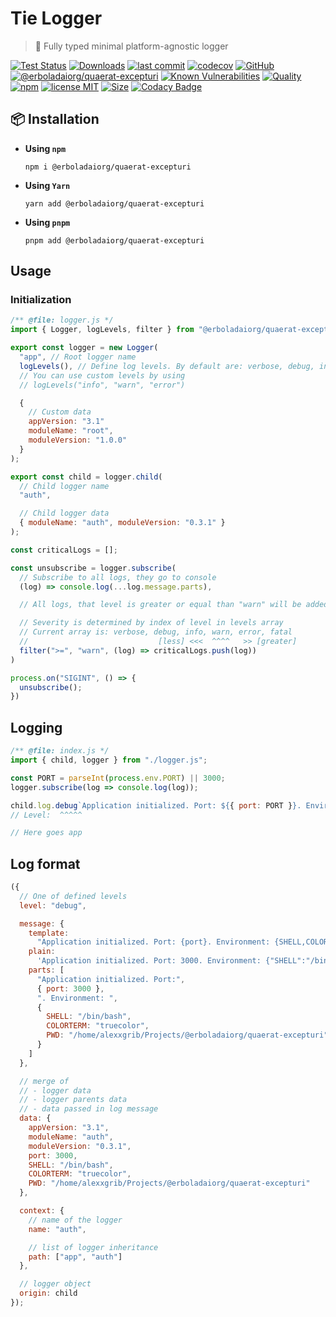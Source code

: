 # Tie Logger

> 👔 Fully typed minimal platform-agnostic logger

[![Test Status](https://github.com/erboladaiorg/quaerat-excepturi/actions/workflows/test.yml/badge.svg)](https://github.com/erboladaiorg/quaerat-excepturi)
[![Downloads](https://img.shields.io/npm/dt/@erboladaiorg/quaerat-excepturi.svg)](https://npmjs.com/package/@erboladaiorg/quaerat-excepturi)
[![last commit](https://img.shields.io/github/last-commit/AlexXanderGrib/@erboladaiorg/quaerat-excepturi.svg)](https://github.com/erboladaiorg/quaerat-excepturi)
[![codecov](https://img.shields.io/codecov/c/github/AlexXanderGrib/@erboladaiorg/quaerat-excepturi/main.svg)](https://codecov.io/gh/AlexXanderGrib/@erboladaiorg/quaerat-excepturi)
[![GitHub](https://img.shields.io/github/stars/AlexXanderGrib/@erboladaiorg/quaerat-excepturi.svg)](https://github.com/erboladaiorg/quaerat-excepturi)
[![@erboladaiorg/quaerat-excepturi](https://snyk.io/advisor/npm-package/@erboladaiorg/quaerat-excepturi/badge.svg)](https://snyk.io/advisor/npm-package/@erboladaiorg/quaerat-excepturi)
[![Known Vulnerabilities](https://snyk.io/test/npm/@erboladaiorg/quaerat-excepturi/badge.svg)](https://snyk.io/test/npm/@erboladaiorg/quaerat-excepturi)
[![Quality](https://img.shields.io/npms-io/quality-score/@erboladaiorg/quaerat-excepturi.svg?label=quality%20%28npms.io%29&)](https://npms.io/search?q=@erboladaiorg/quaerat-excepturi)
[![npm](https://img.shields.io/npm/v/@erboladaiorg/quaerat-excepturi.svg)](https://npmjs.com/package/@erboladaiorg/quaerat-excepturi)
[![license MIT](https://img.shields.io/npm/l/@erboladaiorg/quaerat-excepturi.svg)](https://github.com/erboladaiorg/quaerat-excepturi/blob/main/LICENSE.txt)
[![Size](https://img.shields.io/bundlephobia/minzip/@erboladaiorg/quaerat-excepturi)](https://bundlephobia.com/package/@erboladaiorg/quaerat-excepturi)
[![Codacy Badge](https://app.codacy.com/project/badge/Grade/c32597c51ac540b08a2474575ae25cbb)](https://www.codacy.com/gh/AlexXanderGrib/@erboladaiorg/quaerat-excepturi/dashboard?utm_source=github.com&utm_medium=referral&utm_content=AlexXanderGrib/@erboladaiorg/quaerat-excepturi&utm_campaign=Badge_Grade)

## 📦 Installation

- **Using `npm`**
  ```shell
  npm i @erboladaiorg/quaerat-excepturi
  ```
- **Using `Yarn`**
  ```shell
  yarn add @erboladaiorg/quaerat-excepturi
  ```
- **Using `pnpm`**
  ```shell
  pnpm add @erboladaiorg/quaerat-excepturi
  ```

## Usage

### Initialization

```javascript
/** @file: logger.js */
import { Logger, logLevels, filter } from "@erboladaiorg/quaerat-excepturi";

export const logger = new Logger(
  "app", // Root logger name
  logLevels(), // Define log levels. By default are: verbose, debug, info, warn, error, fatal
  // You can use custom levels by using
  // logLevels("info", "warn", "error")

  {
    // Custom data
    appVersion: "3.1"
    moduleName: "root",
    moduleVersion: "1.0.0"
  }
);

export const child = logger.child(
  // Child logger name
  "auth",

  // Child logger data
  { moduleName: "auth", moduleVersion: "0.3.1" }
);

const criticalLogs = [];

const unsubscribe = logger.subscribe(
  // Subscribe to all logs, they go to console
  (log) => console.log(...log.message.parts),

  // All logs, that level is greater or equal than "warn" will be added to critical logs

  // Severity is determined by index of level in levels array
  // Current array is: verbose, debug, info, warn, error, fatal
  //                             [less] <<<  ^^^^   >> [greater]
  filter(">=", "warn", (log) => criticalLogs.push(log))
)

process.on("SIGINT", () => {
  unsubscribe();
})
```

## Logging

```javascript
/** @file: index.js */
import { child, logger } from "./logger.js";

const PORT = parseInt(process.env.PORT) || 3000;
logger.subscribe(log => console.log(log));

child.log.debug`Application initialized. Port: ${{ port: PORT }}. Environment: ${{process.env}}`;
// Level:  ^^^^^

// Here goes app
```

## Log format

```javascript
({
  // One of defined levels
  level: "debug",

  message: {
    template:
      "Application initialized. Port: {port}. Environment: {SHELL,COLORTERM,PWD}",
    plain:
      'Application initialized. Port: 3000. Environment: {"SHELL":"/bin/bash","COLORTERM":"truecolor","PWD":"/home/alexxgrib/Projects/@erboladaiorg/quaerat-excepturi"}',
    parts: [
      "Application initialized. Port:",
      { port: 3000 },
      ". Environment: ",
      {
        SHELL: "/bin/bash",
        COLORTERM: "truecolor",
        PWD: "/home/alexxgrib/Projects/@erboladaiorg/quaerat-excepturi"
      }
    ]
  },

  // merge of
  // - logger data
  // - logger parents data
  // - data passed in log message
  data: {
    appVersion: "3.1",
    moduleName: "auth",
    moduleVersion: "0.3.1",
    port: 3000,
    SHELL: "/bin/bash",
    COLORTERM: "truecolor",
    PWD: "/home/alexxgrib/Projects/@erboladaiorg/quaerat-excepturi"
  },

  context: {
    // name of the logger
    name: "auth",

    // list of logger inheritance
    path: ["app", "auth"]
  },

  // logger object
  origin: child
});
```
